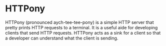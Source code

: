 # HTTPony

HTTPony (pronounced aych-tee-tee-pony) is a simple HTTP server
that pretty prints HTTP requests to a terminal.
It is a useful aide for developing clients that send HTTP requests.
HTTPony acts as a sink for a client
so that a developer can understand what the client is sending.
